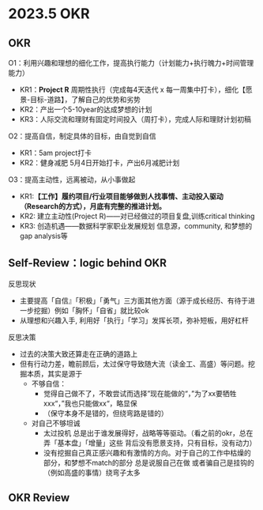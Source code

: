 # 2023.5 OKR

## OKR

O1：利用兴趣和理想的细化工作，提高执行能力（计划能力+执行魄力+时间管理能力）

- KR1：**Project R** 周期性执行（完成每4天迭代 x 每一周集中打卡），细化【愿景-目标-道路】，了解自己的优势和劣势
- KR2：产出一个5-10year的达成梦想的计划
- KR3：人际交流和理财有固定时间投入（周打卡），完成人际和理财计划初稿

O2：提高自信，制定具体的目标，由自觉到自信

- KR1：5am project打卡
- KR2：健身减肥 5月4日开始打卡，产出6月减肥计划

O3：提高主动性，远离被动，从小事做起

- KR1:**【工作】履约项目/行业项目能够做到人找事情、主动投入驱动（Research的方式），月底有完整的推进计划。**
- KR2: 建立主动性(Project R)——对已经做过的项目复盘,训练critical thinking
- KR3: 创造机遇——数据科学家职业发展规划 信息源，community, 和梦想的gap analysis等

## Self-Review：logic behind OKR

反思现状

- 主要提高「自信』「积极」「勇气」三方面其他方面（源于成长经历、有待于进一步挖掘）例如「胸怀」「自省」就比较ok
- 从理想和兴趣入手, 利用好「执行」「学习」发挥长项，弥补短板，用好杠杆

反思决策

- 过去的决策大致还算走在正确的道路上
- 但有行动力差，瞻前顾后，太过保守导致随大流（读金工、高盛）等问题。挖掘本质，其实是源于
  - 不够自信：
    - 觉得自己做不了，不敢尝试而选择”现在能做的“，”为了xx要牺牲xxx“，”我也只能做xx“，略显保
    - （保守本身不是错的，但绕弯路是错的）
  - 对自己不够坦诚
    - 太过投机 总是出于谁发展得好，战略等等驱动。（看之前的okr，总在弄「基本盘」「增量」这些 背后没有愿景支持，只有目标，没有动力）
    - 没有挖掘自己真正感兴趣和有激情的方向。对于自己的工作中枯燥的部分，和梦想不match的部分 总是说服自己在做 或者骗自己是挂钩的（例如高盛的事情）绕弯子太多

## OKR Review